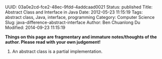 UUID: 03a0e2cd-fce2-48ec-9fdd-4addcaad0021
Status: published
Title: Abstract Class and Interface in Java
Date: 2012-05-23 11:15:19
Tags: abstract class, Java, interface, programming
Category: Computer Science
Slug: java-difference-abstract-interface
Author: Ben Chuanlong Du
Modified: 2014-09-23 11:15:19

**Things on this page are fragmentary and immature notes/thoughts of the author. Please read with your own judgement!**
 
1. An abstract class is a partial implementation.
